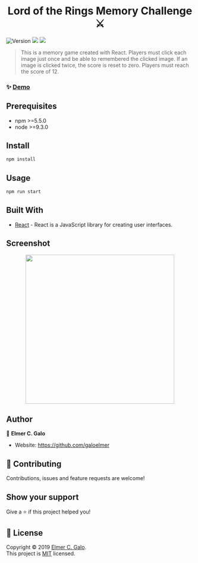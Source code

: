 <h1 align="center">Lord of the Rings Memory Challenge ⚔️ </h1>
<p>
  <img alt="Version" src="https://img.shields.io/badge/version-1.0-blue.svg?cacheSeconds=2592000" />
  <img src="https://img.shields.io/badge/npm-%3E%3D5.5.0-blue.svg" />
  <img src="https://img.shields.io/badge/node-%3E%3D9.3.0-blue.svg" />
</p>

> This is a memory game created with React. Players must click each image just once and be able to remembered the clicked image. If an image is clicked twice, the score is reset to zero. Players must reach the score of 12.

### ✨ [Demo](https://lord-of-the-rings-memory-game.vercel.app/)

## Prerequisites

- npm >=5.5.0
- node >=9.3.0

## Install

```sh
npm install
```

## Usage

```sh
npm run start
```

## Built With

* [React](https://www.npmjs.com/package/react) - React is a JavaScript library for creating user interfaces.

## Screenshot
<!-- ![Game Screenshot](./public/images/screenshot.gif) -->
<p align="center">
  <img width="400" src="./public/images/screenshot.gif" >
<p>

## Author

👤 **Elmer C. Galo**

* Website: https://github.com/galoelmer

## 🤝 Contributing

Contributions, issues and feature requests are welcome!<br />

## Show your support

Give a ⭐️ if this project helped you!

## 📝 License

Copyright © 2019 [Elmer C. Galo](https://github.com/galoelmer).<br />
This project is [MIT](https://github.com/kefranabg/readme-md-generator/blob/master/LICENSE) licensed.
